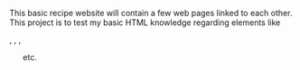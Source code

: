 This basic recipe website will contain a few web pages linked to each other. 
This project is to test my basic HTML knowledge regarding elements like <p>, <a>, <img>, <ol> etc.
